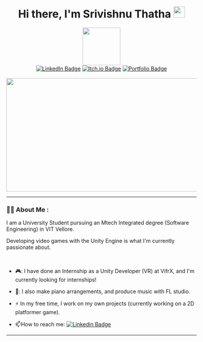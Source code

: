 ### <div align = center>
<h1 align="center">
Hi there, I'm Srivishnu Thatha
<img src="https://media.giphy.com/media/hvRJCLFzcasrR4ia7z/giphy.gif" width="30px"/ >
</h1>
</div>

<div id="header" align="center">
  <img src="https://media.giphy.com/media/M9gbBd9nbDrOTu1Mqx/giphy.gif" width="100"/>
</div>

<div id ="badges" align = "center">
  <a href="https://www.linkedin.com/in/srivishnu-thatha"><img src="https://img.shields.io/badge/LinkedIn-blue?style=for-the-badge&logo=linkedin&logoColor=white" alt="LinkedIn Badge"/></a>
  <a href="https://srivishnu2002.itch.io/"><img src="https://img.shields.io/badge/itch.io-brown?style=for-the-badge&logo=itch.io&logoColor=white" alt="Itch.io Badge"/></a>
  <a href="https://srivishnu-portfolio-website.netlify.app/"><img src="https://img.shields.io/badge/My Portfolio Website-red?style=for-the-badge" alt="Portfolio Badge"/></a>
</div>

<br/>

<div align="center">
  <img src="https://media.giphy.com/media/dWesBcTLavkZuG35MI/giphy.gif" width="600" height="300"/>
  
</div>

---

### :man_technologist: About Me :
I am a University Student pursuing an Mtech Integrated degree (Software Engineering) in VIT Vellore.

Developing video games with the Unity Engine is what I'm currently passionate about.

<br>

- 🎮: I have done an Internship as a Unity Developer (VR) at VifrX, and I'm currently looking for internships!

- 🎵: I also make piano arrangements, and produce music with FL studio.

- :zap: In my free time, I work on my own projects (currently working on a 2D platformer game).

- :mailbox:How to reach me: [![Linkedin Badge](https://img.shields.io/badge/-Srivishnu-blue?style=flat&logo=Linkedin&logoColor=white)](https://www.linkedin.com/in/srivishnu-thatha)


---
<!--
### :fire: My Stats :

[![GitHub Streak](http://github-readme-streak-stats.herokuapp.com?user=srivishnu2002&theme=dark&background=000000)](https://git.io/streak-stats)
<br><br>
[![Top Langs](https://github-readme-stats.vercel.app/api/top-langs/?username=srivishnu2002&layout=compact&theme=vision-friendly-dark)](https://github.com/anuraghazra/github-readme-stats)

<!--
**srivishnu2002/srivishnu2002** is a ✨ _special_ ✨ repository because its `README.md` (this file) appears on your GitHub profile.

Here are some ideas to get you started:

- 🔭 I’m currently working on ...
- 🌱 I’m currently learning ...
- 👯 I’m looking to collaborate on ...
- 🤔 I’m looking for help with ...
- 💬 Ask me about ...
- 📫 How to reach me: ...
- 😄 Pronouns: ...
- ⚡ Fun fact: ...
-->
